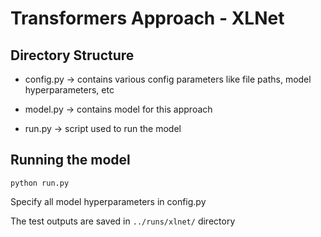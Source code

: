 # Transformers Approach - XLNet

## Directory Structure

- config.py $\rightarrow$ contains various config parameters like file paths, model hyperparameters, etc

- model.py $\rightarrow$ contains model for this approach

- run.py $\rightarrow$ script used to run the model

## Running the model

```python run.py```

Specify all model hyperparameters in config.py

The test outputs are saved in `../runs/xlnet/` directory